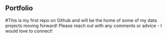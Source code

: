 ## Portfolio
#This is my first repo on Github and will be the home of some of my data projects moving forward! Please reach out with any comments or advice - I would love to connect!
